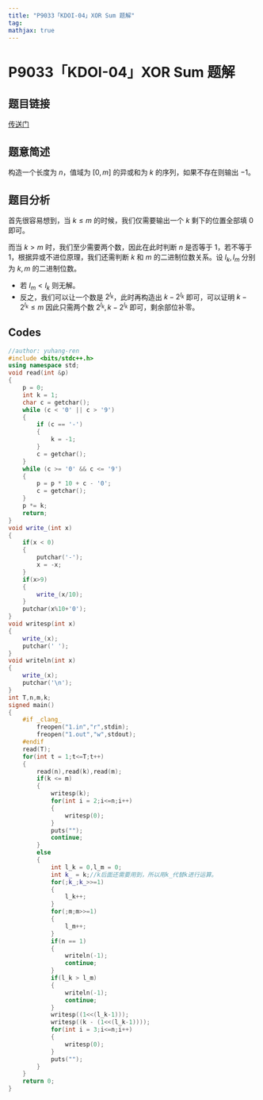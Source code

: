 ```yaml
---
title: "P9033「KDOI-04」XOR Sum 题解"
tag: 
mathjax: true
---
```


# P9033「KDOI-04」XOR Sum 题解

## 题目链接

[传送门](https://www.luogu.com.cn/problem/P9033)

## 题意简述

构造一个长度为 $n$，值域为 $[0,m]$ 的异或和为 $k$ 的序列，如果不存在则输出 $-1$。

## 题目分析

首先很容易想到，当 $k \le m$ 的时候，我们仅需要输出一个 $k$ 剩下的位置全部填 $0$ 即可。

而当 $k > m$ 时，我们至少需要两个数，因此在此时判断 $n$ 是否等于 $1$，若不等于 $1$，根据异或不进位原理，我们还需判断 $k$ 和 $m$ 的二进制位数关系。设 $l_k,l_m$ 分别为  $k,m$ 的二进制位数。

- 若 $l_m < l_k$ 则无解。
- 反之，我们可以让一个数是 $2^{l_k}$，此时再构造出 $k - 2^{l_k}$ 即可，可以证明 $k - 2^{l_k} \le m$ 因此只需两个数 $2^{l_k},k-2^{l_k}$ 即可，剩余部位补零。

## Codes

```cpp
//author: yuhang-ren
#include <bits/stdc++.h>
using namespace std;
void read(int &p)
{
    p = 0;
    int k = 1;
    char c = getchar();
    while (c < '0' || c > '9')
    {
        if (c == '-')
        {
            k = -1;
        }
        c = getchar();
    }
    while (c >= '0' && c <= '9')
    {
        p = p * 10 + c - '0';
        c = getchar();
    }
    p *= k;
    return;
}
void write_(int x)
{
    if(x < 0)
    {
        putchar('-');
        x = -x;
    }
    if(x>9)
    {
        write_(x/10);
    }
    putchar(x%10+'0');
}
void writesp(int x)
{
    write_(x);
    putchar(' ');
}
void writeln(int x)
{
    write_(x);
    putchar('\n');
}
int T,n,m,k;
signed main()
{
    #if _clang_
        freopen("1.in","r",stdin);
        freopen("1.out","w",stdout);
    #endif 
    read(T);
    for(int t = 1;t<=T;t++)
    {
        read(n),read(k),read(m);
        if(k <= m)
        {
            writesp(k);
            for(int i = 2;i<=n;i++)
            {
                writesp(0);
            }
            puts("");
            continue;
        }
        else
        {
            int l_k = 0,l_m = 0;
            int k_ = k;//k后面还需要用到，所以用k_代替k进行运算。
            for(;k_;k_>>=1)
            {
                l_k++;
            }
            for(;m;m>>=1)
            {
                l_m++;
            }
            if(n == 1)
            {
                writeln(-1);
                continue;
            }
            if(l_k > l_m)
            {
                writeln(-1);
                continue;
            }
            writesp((1<<(l_k-1)));
            writesp((k - (1<<(l_k-1))));
            for(int i = 3;i<=n;i++)
            {
                writesp(0);
            }
            puts("");
        }
    }
    return 0;
}

```
